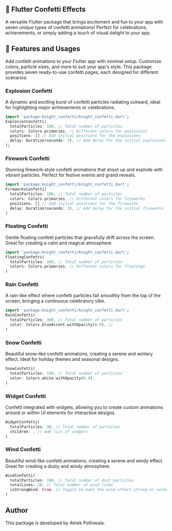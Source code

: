 ## 🎉 Flutter Confetti Effects
A versatile Flutter package that brings excitement and fun to your app with seven unique types of confetti animations! Perfect for celebrations, achievements, or simply adding a touch of visual delight to your app.

## 🌟 Features and Usages
Add confetti animations to your Flutter app with minimal setup. Customize colors, particle sizes, and more to suit your app's style.
This package provides seven ready-to-use confetti pages, each designed for different scenarios:

### Explosion Confetti
A dynamic and exciting burst of confetti particles radiating outward, ideal for highlighting major achievements or celebrations.

```dart
import 'package:knight_confetti/knight_confetti.dart';
ExplosionConfetti(
  totalParticles: 100, // Total number of particles
  colors: Colors.primaries, // Different colors for explosions
  positions: [] // Add initial positions for the explosions
  delay: Duration(seconds: 2), // Add delay for the initial explosions
);
```

### Firework Confetti
Stunning firework-style confetti animations that shoot up and explode with vibrant particles. Perfect for festive events and grand reveals.

```dart
import 'package:knight_confetti/knight_confetti.dart';
FireworksConfetti(
  totalParticles: 100, // Total number of particles
  colors: Colors.primaries, // Different colors for fireworks
  positions: [] // Add initial positions for the fireworks
  delay: Duration(seconds: 2), // Add delay for the initial fireworks
)
```

### Floating Confetti
Gentle floating confetti particles that gracefully drift across the screen. Great for creating a calm and magical atmosphere.

```dart
import 'package:knight_confetti/knight_confetti.dart';
FloatingConfetti(
  totalParticles: 100, // Total number of particles
  colors: Colors.primaries, // Different colors for floatings
)
```

### Rain Confetti
A rain-like effect where confetti particles fall smoothly from the top of the screen, bringing a continuous celebratory vibe.

```dart
import 'package:knight_confetti/knight_confetti.dart';
RainConfetti(
  totalParticles: 300, // Total number of particles
  color: Colors.blueAccent.withOpacity(0.6), // 
)
```

### Snow Confetti
Beautiful snow-like confetti animations, creating a serene and wintery effect. Ideal for holiday themes and seasonal designs.

```dart
SnowConfetti(
  totalParticles: 150, // Total number of particles
  color: Colors.white.withOpacity(0.9),
)
```

### Widget Confetti
Confetti integrated with widgets, allowing you to create custom animations around or within UI elements for interactive designs.

```dart
WidgetConfetti(
  totalParticles: 30, // Total number of particles
  children: , // Add list of widgets
)
```

### Wind Confetti
Beautiful wind-like confetti animations, creating a serene and windy effect. Great for creating a dusty and windy atmosphere.

```dart
WindConfetti(
  totalParticles: 100, // Total number of dust particles
  totalLines: 20, // Total number of wind lines
  isStrongWind: true, // Toggle to make the wind effect strong or normal
)
```

## Author
This package is developed by Atirek Pothiwala.
